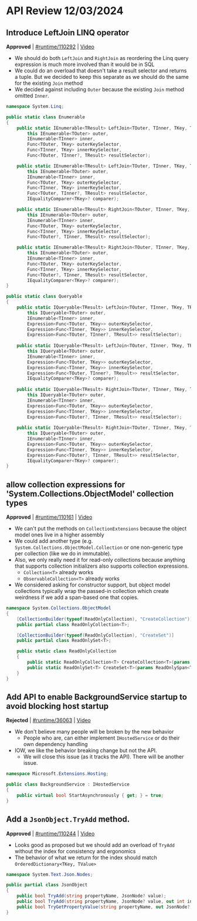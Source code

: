 # API Review 12/03/2024

## Introduce LeftJoin LINQ operator

**Approved** | [#runtime/110292](https://github.com/dotnet/runtime/issues/110292#issuecomment-2515329399) | [Video](https://www.youtube.com/watch?v=itbo6fSB9nA&t=10m43s)

* We should do both `LeftJoin` and `RightJoin` as reordering the Linq query expression is much more involved than it would be in SQL
* We could do an overload that doesn't take a result selector and returns a tuple. But we decided to keep this separate as we should do the same for the existing `Join` method
* We decided against including `Outer` because the existing `Join` method omitted `Inner`.

```C#
namespace System.Linq;

public static class Enumerable
{
    public static IEnumerable<TResult> LeftJoin<TOuter, TInner, TKey, TResult>(
        this IEnumerable<TOuter> outer,  
        IEnumerable<TInner> inner,
        Func<TOuter, TKey> outerKeySelector,
        Func<TInner, TKey> innerKeySelector,
        Func<TOuter, TInner?, TResult> resultSelector);

    public static IEnumerable<TResult> LeftJoin<TOuter, TInner, TKey, TResult>(
        this IEnumerable<TOuter> outer,  
        IEnumerable<TInner> inner,
        Func<TOuter, TKey> outerKeySelector,
        Func<TInner, TKey> innerKeySelector,
        Func<TOuter, TInner?, TResult> resultSelector,
        IEqualityComparer<TKey>? comparer);

    public static IEnumerable<TResult> RightJoin<TOuter, TInner, TKey, TResult>(
        this IEnumerable<TOuter> outer,  
        IEnumerable<TInner> inner,
        Func<TOuter, TKey> outerKeySelector,
        Func<TInner, TKey> innerKeySelector,
        Func<TOuter?, TInner, TResult> resultSelector);

    public static IEnumerable<TResult> RightJoin<TOuter, TInner, TKey, TResult>(
        this IEnumerable<TOuter> outer,  
        IEnumerable<TInner> inner,
        Func<TOuter, TKey> outerKeySelector,
        Func<TInner, TKey> innerKeySelector,
        Func<TOuter?, TInner, TResult> resultSelector,
        IEqualityComparer<TKey>? comparer);
}

public static class Queryable
{
    public static IQueryable<TResult> LeftJoin<TOuter, TInner, TKey, TResult>(
        this IQueryable<TOuter> outer,
        IEnumerable<TInner> inner,
        Expression<Func<TOuter, TKey>> outerKeySelector,
        Expression<Func<TInner, TKey>> innerKeySelector,
        Expression<Func<TOuter, TInner?, TResult>> resultSelector);
	
    public static IQueryable<TResult> LeftJoin<TOuter, TInner, TKey, TResult>(
        this IQueryable<TOuter> outer,
        IEnumerable<TInner> inner,
        Expression<Func<TOuter, TKey>> outerKeySelector,
        Expression<Func<TInner, TKey>> innerKeySelector,
        Expression<Func<TOuter, TInner?, TResult>> resultSelector,
        IEqualityComparer<TKey>? comparer);
    
    public static IQueryable<TResult> RightJoin<TOuter, TInner, TKey, TResult>(
        this IQueryable<TOuter> outer,
        IEnumerable<TInner> inner,
        Expression<Func<TOuter, TKey>> outerKeySelector,
        Expression<Func<TInner, TKey>> innerKeySelector,
        Expression<Func<TOuter?, TInner, TResult>> resultSelector);
	
    public static IQueryable<TResult> RightJoin<TOuter, TInner, TKey, TResult>(
        this IQueryable<TOuter> outer,
        IEnumerable<TInner> inner,
        Expression<Func<TOuter, TKey>> outerKeySelector,
        Expression<Func<TInner, TKey>> innerKeySelector,
        Expression<Func<TOuter?, TInner, TResult>> resultSelector,
        IEqualityComparer<TKey>? comparer);
}
```

## allow collection expressions for 'System.Collections.ObjectModel' collection types

**Approved** | [#runtime/110161](https://github.com/dotnet/runtime/issues/110161#issuecomment-2515391504) | [Video](https://www.youtube.com/watch?v=itbo6fSB9nA&t=34m54s)

* We can't put the methods on `CollectionExtensions` because the object model ones live in a higher assembly
* We could add another type (e.g. `System.Collections.ObjectModel.Collection` or one non-generic type per collection (like we do in immutable).
* Also, we only really need it for read-only collections because anything that supports collection initializers also supports collection expressions.
    - `Collection<T>` already works
    - `ObservableCollection<T>` already works
* We considered asking for constructor support, but object model collections typically wrap the passed-in collection which create weirdness if we add a span-based one that copies.

```C#
namespace System.Collections.ObjectModel
{
    [CollectionBuilder(typeof(ReadOnlyCollection), "CreateCollection")]
    public partial class ReadOnlyCollection<T>;

    [CollectionBuilder(typeof(ReadOnlyCollection), "CreateSet")]
    public partial class ReadOnlySet<T>;

    public static class ReadOnlyCollection
    {
        public static ReadOnlyCollection<T> CreateCollection<T>(params ReadOnlySpan<T> values);
        public static ReadOnlySet<T> CreateSet<T>(params ReadOnlySpan<T> values);
    }
}
```
## Add API to enable BackgroundService startup to avoid blocking host startup

**Rejected** | [#runtime/36063](https://github.com/dotnet/runtime/issues/36063#issuecomment-2515480657) | [Video](https://www.youtube.com/watch?v=itbo6fSB9nA&t=1h9m21s)

* We don't believe many people will be broken by the new behavior
    - People who are, can either implement `IHostedService` or do their own dependency handling
* IOW, we like the behavior breaking change but not the API.
    - We will close this issue (as it tracks the API). There will be another issue.

```C#
namespace Microsoft.Extensions.Hosting;

public class BackgroundService : IHostedService
{
    public virtual bool StartAsynchronously { get; } = true;
}
```
## Add a `JsonObject.TryAdd` method.

**Approved** | [#runtime/110244](https://github.com/dotnet/runtime/issues/110244#issuecomment-2515481213) | [Video](https://www.youtube.com/watch?v=itbo6fSB9nA&t=1h30m36s)

* Looks good as proposed but we should add an overload of `TryAdd` without the index for consistency and ergonomics
* The behavior of what we return for the index should match `OrderedDictionary<TKey, TValue>`

```C#
namespace System.Text.Json.Nodes;

public partial class JsonObject
{
    public bool TryAdd(string propertyName, JsonNode? value);
    public bool TryAdd(string propertyName, JsonNode? value, out int index);
    public bool TryGetPropertyValue(string propertyName, out JsonNode? jsonNode, out int index);
}
``` 
